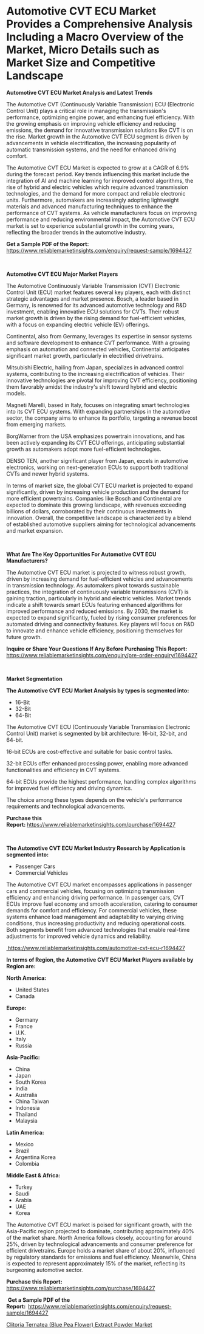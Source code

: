 <p><h1>Automotive CVT ECU Market Provides a Comprehensive Analysis Including a Macro Overview of the Market, Micro Details such as Market Size and Competitive Landscape</h1></p><p><strong>Automotive CVT ECU Market Analysis and Latest Trends</strong></p>
<p><p>The Automotive CVT (Continuously Variable Transmission) ECU (Electronic Control Unit) plays a critical role in managing the transmission's performance, optimizing engine power, and enhancing fuel efficiency. With the growing emphasis on improving vehicle efficiency and reducing emissions, the demand for innovative transmission solutions like CVT is on the rise. Market growth in the Automotive CVT ECU segment is driven by advancements in vehicle electrification, the increasing popularity of automatic transmission systems, and the need for enhanced driving comfort.</p><p>The Automotive CVT ECU Market is expected to grow at a CAGR of 6.9% during the forecast period. Key trends influencing this market include the integration of AI and machine learning for improved control algorithms, the rise of hybrid and electric vehicles which require advanced transmission technologies, and the demand for more compact and reliable electronic units. Furthermore, automakers are increasingly adopting lightweight materials and advanced manufacturing techniques to enhance the performance of CVT systems. As vehicle manufacturers focus on improving performance and reducing environmental impact, the Automotive CVT ECU market is set to experience substantial growth in the coming years, reflecting the broader trends in the automotive industry.</p></p>
<p><strong>Get a Sample PDF of the Report:&nbsp;</strong> <a href="https://www.reliablemarketinsights.com/enquiry/request-sample/1694427?utm_campaign=3583&utm_medium=2&utm_source=Github&utm_content=ia&utm_term=24032025&utm_id=automotive-cvt-ecu">https://www.reliablemarketinsights.com/enquiry/request-sample/1694427</a></p>
<p>&nbsp;</p>
<p><strong>Automotive CVT ECU Major Market Players</strong></p>
<p><p>The Automotive Continuously Variable Transmission (CVT) Electronic Control Unit (ECU) market features several key players, each with distinct strategic advantages and market presence. Bosch, a leader based in Germany, is renowned for its advanced automotive technology and R&D investment, enabling innovative ECU solutions for CVTs. Their robust market growth is driven by the rising demand for fuel-efficient vehicles, with a focus on expanding electric vehicle (EV) offerings.</p><p>Continental, also from Germany, leverages its expertise in sensor systems and software development to enhance CVT performance. With a growing emphasis on automation and connected vehicles, Continental anticipates significant market growth, particularly in electrified drivetrains.</p><p>Mitsubishi Electric, hailing from Japan, specializes in advanced control systems, contributing to the increasing electrification of vehicles. Their innovative technologies are pivotal for improving CVT efficiency, positioning them favorably amidst the industry's shift toward hybrid and electric models.</p><p>Magneti Marelli, based in Italy, focuses on integrating smart technologies into its CVT ECU systems. With expanding partnerships in the automotive sector, the company aims to enhance its portfolio, targeting a revenue boost from emerging markets.</p><p>BorgWarner from the USA emphasizes powertrain innovations, and has been actively expanding its CVT ECU offerings, anticipating substantial growth as automakers adopt more fuel-efficient technologies.</p><p>DENSO TEN, another significant player from Japan, excels in automotive electronics, working on next-generation ECUs to support both traditional CVTs and newer hybrid systems.</p><p>In terms of market size, the global CVT ECU market is projected to expand significantly, driven by increasing vehicle production and the demand for more efficient powertrains. Companies like Bosch and Continental are expected to dominate this growing landscape, with revenues exceeding billions of dollars, corroborated by their continuous investments in innovation. Overall, the competitive landscape is characterized by a blend of established automotive suppliers aiming for technological advancements and market expansion.</p></p>
<p>&nbsp;</p>
<p><strong>What Are The Key Opportunities For Automotive CVT ECU Manufacturers?</strong></p>
<p><p>The Automotive CVT ECU market is projected to witness robust growth, driven by increasing demand for fuel-efficient vehicles and advancements in transmission technology. As automakers pivot towards sustainable practices, the integration of continuously variable transmissions (CVT) is gaining traction, particularly in hybrid and electric vehicles. Market trends indicate a shift towards smart ECUs featuring enhanced algorithms for improved performance and reduced emissions. By 2030, the market is expected to expand significantly, fueled by rising consumer preferences for automated driving and connectivity features. Key players will focus on R&D to innovate and enhance vehicle efficiency, positioning themselves for future growth.</p></p>
<p><strong>Inquire or Share Your Questions If Any Before Purchasing This Report:</strong> <a href="https://www.reliablemarketinsights.com/enquiry/pre-order-enquiry/1694427?utm_campaign=3583&utm_medium=2&utm_source=Github&utm_content=ia&utm_term=24032025&utm_id=automotive-cvt-ecu">https://www.reliablemarketinsights.com/enquiry/pre-order-enquiry/1694427</a></p>
<p>&nbsp;</p>
<p><strong>Market Segmentation</strong></p>
<p><strong>The Automotive CVT ECU Market Analysis by types is segmented into:</strong></p>
<p><ul><li>16-Bit</li><li>32-Bit</li><li>64-Bit</li></ul></p>
<p><p>The Automotive CVT ECU (Continuously Variable Transmission Electronic Control Unit) market is segmented by bit architecture: 16-bit, 32-bit, and 64-bit. </p><p>16-bit ECUs are cost-effective and suitable for basic control tasks. </p><p>32-bit ECUs offer enhanced processing power, enabling more advanced functionalities and efficiency in CVT systems. </p><p>64-bit ECUs provide the highest performance, handling complex algorithms for improved fuel efficiency and driving dynamics. </p><p>The choice among these types depends on the vehicle's performance requirements and technological advancements.</p></p>
<p><strong>Purchase this Report:&nbsp;</strong><a href="https://www.reliablemarketinsights.com/purchase/1694427?utm_campaign=3583&utm_medium=2&utm_source=Github&utm_content=ia&utm_term=24032025&utm_id=automotive-cvt-ecu">https://www.reliablemarketinsights.com/purchase/1694427</a></p>
<p>&nbsp;</p>
<p><strong>The Automotive CVT ECU Market Industry Research by Application is segmented into:</strong></p>
<p><ul><li>Passenger Cars</li><li>Commercial Vehicles</li></ul></p>
<p><p>The Automotive CVT ECU market encompasses applications in passenger cars and commercial vehicles, focusing on optimizing transmission efficiency and enhancing driving performance. In passenger cars, CVT ECUs improve fuel economy and smooth acceleration, catering to consumer demands for comfort and efficiency. For commercial vehicles, these systems enhance load management and adaptability to varying driving conditions, thus increasing productivity and reducing operational costs. Both segments benefit from advanced technologies that enable real-time adjustments for improved vehicle dynamics and reliability.</p></p>
<p><a href="https://www.reliablemarketinsights.com/automotive-cvt-ecu-r1694427?utm_campaign=3583&utm_medium=2&utm_source=Github&utm_content=ia&utm_term=24032025&utm_id=automotive-cvt-ecu">&nbsp;https://www.reliablemarketinsights.com/automotive-cvt-ecu-r1694427</a></p>
<p><strong>In terms of Region, the Automotive CVT ECU Market Players available by Region are:</strong></p>
<p>
    <p> <strong> North America: </strong>
        <ul>
            <li>United States</li>
            <li>Canada</li>
        </ul>
        </p> 
    <p> <strong> Europe: </strong>
        <ul>
            <li>Germany</li>
            <li>France</li>
            <li>U.K.</li>
            <li>Italy</li>
            <li>Russia</li>
        </ul>
        </p> 
    <p> <strong> Asia-Pacific: </strong>
        <ul>
            <li>China</li>
            <li>Japan</li>
            <li>South Korea</li>
            <li>India</li>
            <li>Australia</li>
            <li>China Taiwan</li>
            <li>Indonesia</li>
            <li>Thailand</li>
            <li>Malaysia</li>
        </ul>
        </p> 
    <p> <strong> Latin America: </strong>
        <ul>
            <li>Mexico</li>
            <li>Brazil</li>
            <li>Argentina Korea</li>
            <li>Colombia</li>
        </ul>
        </p> 
    <p> <strong> Middle East & Africa: </strong>
        <ul>
            <li>Turkey</li>
            <li>Saudi</li>
            <li>Arabia</li>
            <li>UAE</li>
            <li>Korea</li>
        </ul>
    </p>
    </p>
<p><p>The Automotive CVT ECU market is poised for significant growth, with the Asia-Pacific region projected to dominate, contributing approximately 40% of the market share. North America follows closely, accounting for around 25%, driven by technological advancements and consumer preference for efficient drivetrains. Europe holds a market share of about 20%, influenced by regulatory standards for emissions and fuel efficiency. Meanwhile, China is expected to represent approximately 15% of the market, reflecting its burgeoning automotive sector.</p></p>
<p><strong>Purchase this Report: </strong><a href="https://www.reliablemarketinsights.com/purchase/1694427?utm_campaign=3583&utm_medium=2&utm_source=Github&utm_content=ia&utm_term=24032025&utm_id=automotive-cvt-ecu">https://www.reliablemarketinsights.com/purchase/1694427</a></p>
<p>&nbsp;<strong>Get a Sample PDF of the Report:&nbsp;&nbsp;</strong><a href="https://www.reliablemarketinsights.com/enquiry/request-sample/1694427?utm_campaign=3583&utm_medium=2&utm_source=Github&utm_content=ia&utm_term=24032025&utm_id=automotive-cvt-ecu">https://www.reliablemarketinsights.com/enquiry/request-sample/1694427</a></p>
<p><strong></strong></p>
<p><p><a href="https://github.com/lazregaartun/Market-Research-Report-List-1/blob/main/clitoria-ternatea-blue-pea-flower-extract-powder-market.md?utm_campaign=3583&utm_medium=2&utm_source=Github&utm_content=ia&utm_term=24032025&utm_id=automotive-cvt-ecu">Clitoria Ternatea (Blue Pea Flower) Extract Powder Market</a></p></p>